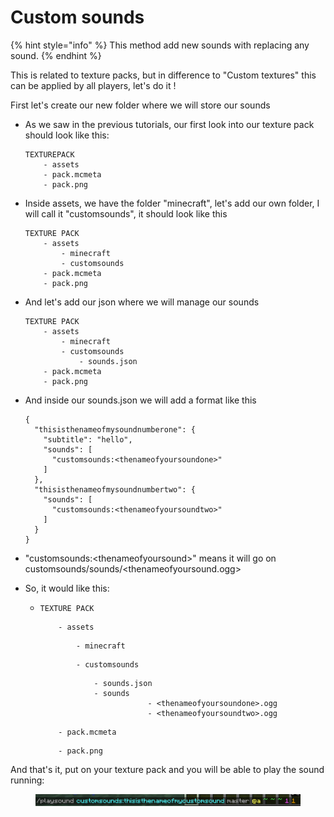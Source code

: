 # Custom sounds



{% hint style="info" %}
This method add new sounds with replacing any sound.
{% endhint %}

This is related to texture packs, but in difference to "Custom textures" this can be applied by all players, let's do it !

First let's create our new folder where we will store our sounds

*   As we saw in the previous tutorials, our first look into our texture pack should look like this:



    ```
    TEXTUREPACK
        - assets
        - pack.mcmeta
        - pack.png
    ```
*   Inside assets, we have the folder "minecraft", let's add our own folder, I will call it "customsounds", it should look like this



    ```
    TEXTURE PACK
        - assets
            - minecraft
            - customsounds
        - pack.mcmeta
        - pack.png
    ```
*   And let's add our json where we will manage our sounds



    ```
    TEXTURE PACK
        - assets
            - minecraft
            - customsounds
                - sounds.json
        - pack.mcmeta
        - pack.png
    ```
*   And inside our sounds.json we will add a format like this



    ```
    {
      "thisisthenameofmysoundnumberone": {
        "subtitle": "hello",
        "sounds": [
          "customsounds:<thenameofyoursoundone>"
        ]
      },
      "thisisthenameofmysoundnumbertwo": {
        "sounds": [
          "customsounds:<thenameofyoursoundtwo>"
        ]
      }
    }
    ```
* "customsounds:\<thenameofyoursound>" means it will go on customsounds/sounds/\<thenameofyoursound.ogg>
* So, it would like this:
  *   ```
      TEXTURE PACK
      ```

      ```
          - assets
      ```

      ```
              - minecraft
      ```

      ```
              - customsounds
      ```

      ```
                  - sounds.json
                  - sounds
                              - <thenameofyoursoundone>.ogg
                              - <thenameofyoursoundtwo>.ogg
      ```

      ```
          - pack.mcmeta
      ```

      ```
          - pack.png
      ```

And that's it, put on your texture pack and you will be able to play the sound running:

<figure><img src="../../.gitbook/assets/image (97).png" alt=""><figcaption></figcaption></figure>



